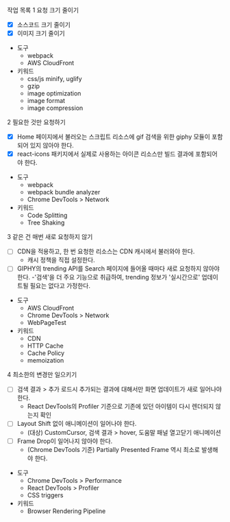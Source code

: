 작업 목록
1 요청 크기 줄이기

- [x] 소스코드 크기 줄이기
- [x] 이미지 크기 줄이기
- 도구
  - webpack
  - AWS CloudFront
- 키워드
  - css/js minify, uglify
  - gzip
  - image optimization
  - image format
  - image compression

2 필요한 것만 요청하기

- [x] Home 페이지에서 불러오는 스크립트 리소스에 gif 검색을 위한 giphy 모듈이 포함되어 있지 않아야 한다.
- [x] react-icons 패키지에서 실제로 사용하는 아이콘 리소스만 빌드 결과에 포함되어야 한다.
- 도구
  - webpack
  - webpack bundle analyzer
  - Chrome DevTools > Network
- 키워드
  - Code Splitting
  - Tree Shaking

3 같은 건 매번 새로 요청하지 않기

- [ ] CDN을 적용하고, 한 번 요청한 리소스는 CDN 캐시에서 불러와야 한다.
  - 캐시 정책을 직접 설정한다.
- [ ] GIPHY의 trending API를 Search 페이지에 들어올 때마다 새로 요청하지 않아야 한다.
      -'검색'을 더 주요 기능으로 취급하여, trending 정보가 '실시간으로' 업데이트될 필요는 없다고 가정한다.
- 도구
  - AWS CloudFront
  - Chrome DevTools > Network
  - WebPageTest
- 키워드
  - CDN
  - HTTP Cache
  - Cache Policy
  - memoization

4 최소한의 변경만 일으키기

- [ ] 검색 결과 > 추가 로드시 추가되는 결과에 대해서만 화면 업데이트가 새로 일어나야 한다.
  - React DevTools의 Profiler 기준으로 기존에 있던 아이템이 다시 렌더되지 않는지 확인
- [ ] Layout Shift 없이 애니메이션이 일어나야 한다.
  - (대상) CustomCursor, 검색 결과 > hover, 도움말 패널 열고닫기 애니메이션
- [ ] Frame Drop이 일어나지 않아야 한다.
  - (Chrome DevTools 기준) Partially Presented Frame 역시 최소로 발생해야 한다.
- 도구
  - Chrome DevTools > Performance
  - React DevTools > Profiler
  - CSS triggers
- 키워드
  - Browser Rendering Pipeline
